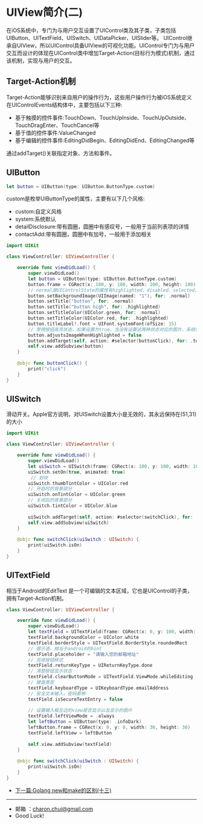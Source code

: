 UIView简介(二)
===

在iOS系统中，专门为与用户交互设置了UIControl类及其子类，子类包括UIButton、UITextField、UISwitch、UIDataPicker、UISlider等。
UIControl继承自UIView，所以UIControl具备UIView的可视化功能。UIControl专门为与用户交互而设计的体现在UIControl类中增加Target-Action(目标行为模式)机制，通过该机制，实现与用户的交互。

Target-Action机制
---

Target-Action能够识别来自用户的操作行为，这些用户操作行为被iOS系统定义在UIControlEvents结构体中，主要包括以下三种:   

- 基于触摸的控件事件:TouchDown、TouchUpInside、TouchUpOutside、TouchDragEnter、TouchCancel等
- 基于值的控件事件:ValueChanged
- 基于编辑的控件事件:EditingDidBegin、EditingDidEnd、EditingChanged等


通过addTarget()关联指定对象、方法和事件。

UIButton
---

```swift
let button = UIButton(type: UIButton.ButtonType.custom)
```
custom是枚举UIButtonType的属性，主要有以下几个风格:   
- custom:自定义风格
- system:系统默认
- detailDisclosure:带有圆圈，圆圈中有感叹号，一般用于当前列表项的详情
- contactAdd:带有圆圈，圆圈中有加号，一般用于添加相关

```swift
import UIKit

class ViewController: UIViewController {

    override func viewDidLoad() {
        super.viewDidLoad()
        let button = UIButton(type: UIButton.ButtonType.custom)
        button.frame = CGRect(x: 100, y: 100, width: 100, height: 100)
        // normal是UIControlState的属性有highlighted、disabled、selected、focused等
        button.setBackgroundImage(UIImage(named: "1"), for: .normal)
        button.setTitle("button", for: .normal)
        button.setTitle("button high", for: .highlighted)
        button.setTitleColor(UIColor.green, for: .normal)
        button.setTitleColor(UIColor.red, for: .highlighted)
        button.titleLabel?.font = UIFont.systemFont(ofSize: 15)
        // 禁用按钮高亮状态，如果设置为true，当没有设置这两种状态对应的图片，系统会把默认状态的图片调暗一些
        button.adjustsImageWhenHighlighted = false
        button.addTarget(self, action: #selector(buttonClick), for: .touchUpInside)
        self.view.addSubview(button)
    }
    
    @objc func buttonClick() {
        print("click")
    }
}
```

UISwitch
---

滑动开关。Apple官方说明，对UISwitch设置大小是无效的，其永远保持在(51,31)的大小
```swift
import UIKit

class ViewController: UIViewController {

    override func viewDidLoad() {
        super.viewDidLoad()
        let uiSwitch = UISwitch(frame: CGRect(x: 100, y: 100, width: 100, height: 100))
        uiSwitch.setOn(true, animated: true)
         // 划块
        uiSwitch.thumbTintColor = UIColor.red
        // 开启时的背景部分
        uiSwitch.onTintColor = UIColor.green
        // 关闭后的背景部分
        uiSwitch.tintColor = UIColor.blue
        
        uiSwitch.addTarget(self, action: #selector(switchClick), for: .valueChanged)
        self.view.addSubview(uiSwitch)
    }
    
    @objc func switchClick(uiSwitch : UISwitch) {
        print(uiSwitch.isOn)
    }
}
```

UITextField
---

相当于Android的EditText
是一个可编辑的文本区域，它也是UIControl的子类，拥有Target-Action机制。
```swift
class ViewController: UIViewController {

    override func viewDidLoad() {
        super.viewDidLoad()
        let textField = UITextField(frame: CGRect(x: 0, y: 100, width: 300, height: 50))
        textField.backgroundColor = UIColor.white
        textField.borderStyle = UITextField.BorderStyle.roundedRect
        // 提示语，相当于android的hint
        textField.placeholder = "请输入您的邮箱地址"
        // 完成按钮样式
        textField.returnKeyType = UIReturnKeyType.done
        // 清楚按钮显示状态
        textField.clearButtonMode = UITextField.ViewMode.whileEditing
        // 键盘类型
        textField.keyboardType = UIKeyboardType.emailAddress
        // 安全文本输入，密码那种
        textField.isSecureTextEntry = false
        
        // 设置输入框左边的view是否显示以及显示的图片
        textField.leftViewMode = .always
        let leftButton = UIButton(type: .infoDark)
        leftButton.frame = CGRect(x: 0, y: 0, width: 30, height: 30)
        textField.leftView = leftButton
        
        self.view.addSubview(textField)
    }
    
    @objc func switchClick(uiSwitch : UISwitch) {
        print(uiSwitch.isOn)
    }
}
```

- [下一篇:Golang new和make的区别(十三)](https://github.com/CharonChui/GolangStudyNote/blob/master/13.Golang%20new%E5%92%8Cmake%E7%9A%84%E5%8C%BA%E5%88%AB(%E5%8D%81%E4%B8%89).md)


---

- 邮箱 ：charon.chui@gmail.com  
- Good Luck! 
